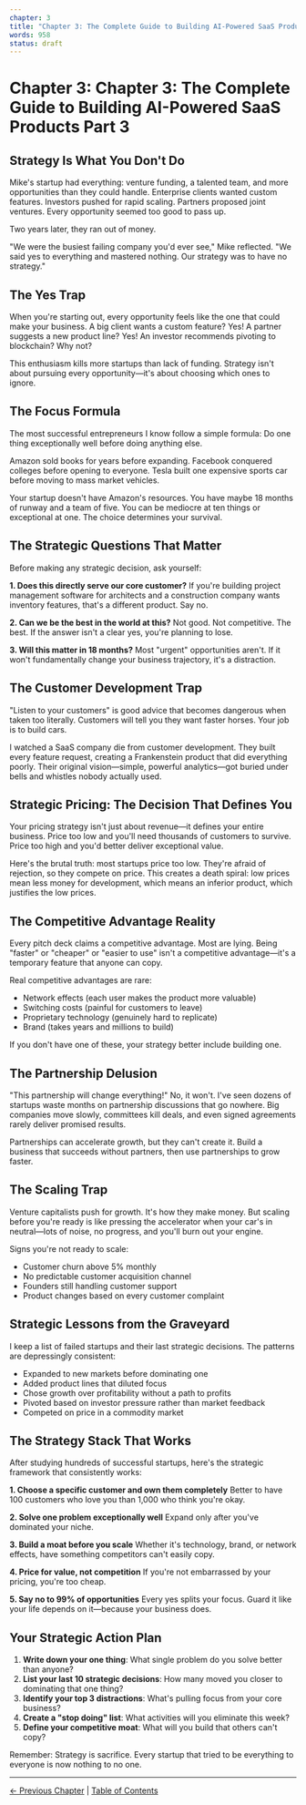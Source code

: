 ```yaml
---
chapter: 3
title: "Chapter 3: The Complete Guide to Building AI-Powered SaaS Products Part 3"
words: 958
status: draft
---
```


# Chapter 3: Chapter 3: The Complete Guide to Building AI-Powered SaaS Products Part 3

## Strategy Is What You Don't Do

Mike's startup had everything: venture funding, a talented team, and more opportunities than they could handle. Enterprise clients wanted custom features. Investors pushed for rapid scaling. Partners proposed joint ventures. Every opportunity seemed too good to pass up.

Two years later, they ran out of money.

"We were the busiest failing company you'd ever see," Mike reflected. "We said yes to everything and mastered nothing. Our strategy was to have no strategy."

## The Yes Trap

When you're starting out, every opportunity feels like the one that could make your business. A big client wants a custom feature? Yes! A partner suggests a new product line? Yes! An investor recommends pivoting to blockchain? Why not?

This enthusiasm kills more startups than lack of funding. Strategy isn't about pursuing every opportunity—it's about choosing which ones to ignore.

## The Focus Formula

The most successful entrepreneurs I know follow a simple formula: Do one thing exceptionally well before doing anything else.

Amazon sold books for years before expanding. Facebook conquered colleges before opening to everyone. Tesla built one expensive sports car before moving to mass market vehicles.

Your startup doesn't have Amazon's resources. You have maybe 18 months of runway and a team of five. You can be mediocre at ten things or exceptional at one. The choice determines your survival.

## The Strategic Questions That Matter

Before making any strategic decision, ask yourself:

**1. Does this directly serve our core customer?**
If you're building project management software for architects and a construction company wants inventory features, that's a different product. Say no.

**2. Can we be the best in the world at this?**
Not good. Not competitive. The best. If the answer isn't a clear yes, you're planning to lose.

**3. Will this matter in 18 months?**
Most "urgent" opportunities aren't. If it won't fundamentally change your business trajectory, it's a distraction.

## The Customer Development Trap

"Listen to your customers" is good advice that becomes dangerous when taken too literally. Customers will tell you they want faster horses. Your job is to build cars.

I watched a SaaS company die from customer development. They built every feature request, creating a Frankenstein product that did everything poorly. Their original vision—simple, powerful analytics—got buried under bells and whistles nobody actually used.

## Strategic Pricing: The Decision That Defines You

Your pricing strategy isn't just about revenue—it defines your entire business. Price too low and you'll need thousands of customers to survive. Price too high and you'd better deliver exceptional value.

Here's the brutal truth: most startups price too low. They're afraid of rejection, so they compete on price. This creates a death spiral: low prices mean less money for development, which means an inferior product, which justifies the low prices.

## The Competitive Advantage Reality

Every pitch deck claims a competitive advantage. Most are lying. Being "faster" or "cheaper" or "easier to use" isn't a competitive advantage—it's a temporary feature that anyone can copy.

Real competitive advantages are rare:
- Network effects (each user makes the product more valuable)
- Switching costs (painful for customers to leave)
- Proprietary technology (genuinely hard to replicate)
- Brand (takes years and millions to build)

If you don't have one of these, your strategy better include building one.

## The Partnership Delusion

"This partnership will change everything!" No, it won't. I've seen dozens of startups waste months on partnership discussions that go nowhere. Big companies move slowly, committees kill deals, and even signed agreements rarely deliver promised results.

Partnerships can accelerate growth, but they can't create it. Build a business that succeeds without partners, then use partnerships to grow faster.

## The Scaling Trap

Venture capitalists push for growth. It's how they make money. But scaling before you're ready is like pressing the accelerator when your car's in neutral—lots of noise, no progress, and you'll burn out your engine.

Signs you're not ready to scale:
- Customer churn above 5% monthly
- No predictable customer acquisition channel
- Founders still handling customer support
- Product changes based on every customer complaint

## Strategic Lessons from the Graveyard

I keep a list of failed startups and their last strategic decisions. The patterns are depressingly consistent:

- Expanded to new markets before dominating one
- Added product lines that diluted focus
- Chose growth over profitability without a path to profits
- Pivoted based on investor pressure rather than market feedback
- Competed on price in a commodity market

## The Strategy Stack That Works

After studying hundreds of successful startups, here's the strategic framework that consistently works:

**1. Choose a specific customer and own them completely**
Better to have 100 customers who love you than 1,000 who think you're okay.

**2. Solve one problem exceptionally well**
Expand only after you've dominated your niche.

**3. Build a moat before you scale**
Whether it's technology, brand, or network effects, have something competitors can't easily copy.

**4. Price for value, not competition**
If you're not embarrassed by your pricing, you're too cheap.

**5. Say no to 99% of opportunities**
Every yes splits your focus. Guard it like your life depends on it—because your business does.

## Your Strategic Action Plan

1. **Write down your one thing**: What single problem do you solve better than anyone?
2. **List your last 10 strategic decisions**: How many moved you closer to dominating that one thing?
3. **Identify your top 3 distractions**: What's pulling focus from your core business?
4. **Create a "stop doing" list**: What activities will you eliminate this week?
5. **Define your competitive moat**: What will you build that others can't copy?

Remember: Strategy is sacrifice. Every startup that tried to be everything to everyone is now nothing to no one.


---

[← Previous Chapter](chapter-02.md) | [Table of Contents](index.md)